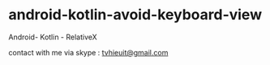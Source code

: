# android-kotlin-avoid-keyboard-view
Android- Kotlin - RelativeX

contact with me via skype : tvhieuit@gmail.com
